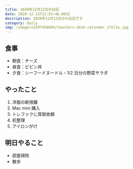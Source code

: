```yaml
---
title: 2020年12月12日の日記
date: 2020-12-12T12:53:46.803Z
description: 2020年12月12日分の日記です
category: daily
img: /image/v1597458694/teachers-desk-calendar_ifel3u.jpg
---
```


## 食事

- 朝食：チーズ
- 昼食：ビビン丼
- 夕食：シーフードヌードル・1/2 日分の野菜サラダ

## やったこと

1. 洋服の断捨離
2. Mac mini 購入
3. トレファクに買取依頼
4. 机整理
5. アイロンがけ

## 明日やること

- 部屋掃除
- 散歩
